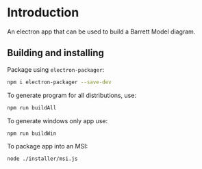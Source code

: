 # Introduction

An electron app that can be used to build a Barrett Model diagram.

## Building and installing

Package using `electron-packager`:

```bash
npm i electron-packager --save-dev
```

To generate program for all distributions, use:

```bash
npm run buildAll
```

To generate windows only app use:

```bash
npm run buildWin
```

To package app into an MSI:

```bash
node ./installer/msi.js
```
